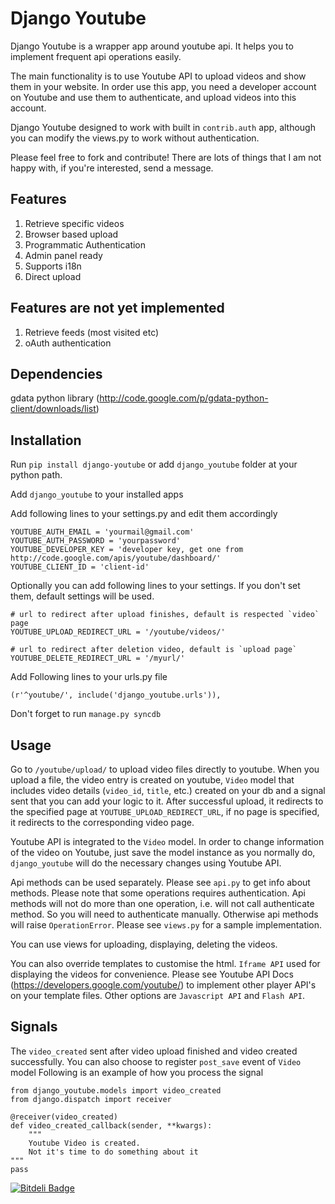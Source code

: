 Django Youtube
==============

Django Youtube is a wrapper app around youtube api. It helps you to implement frequent api operations easily.

The main functionality is to use Youtube API to upload videos and show them in your website.
In order use this app, you need a developer account on Youtube and use them to authenticate, and upload videos into this account.

Django Youtube designed to work with built in `contrib.auth` app, although you can modify the views.py to work without authentication.

Please feel free to fork and contribute! There are lots of things that I am not happy with, if you're interested, send a message.

Features
--------

1. Retrieve specific videos
3. Browser based upload
4. Programmatic Authentication
5. Admin panel ready
6. Supports i18n
7. Direct upload

Features are not yet implemented
--------------------------------

1. Retrieve feeds (most visited etc)
2. oAuth authentication

Dependencies
------------

gdata python library (http://code.google.com/p/gdata-python-client/downloads/list)

Installation
------------

Run `pip install django-youtube` or add `django_youtube` folder at your python path.

Add `django_youtube` to your installed apps

Add following lines to your settings.py and edit them accordingly

    YOUTUBE_AUTH_EMAIL = 'yourmail@gmail.com'
    YOUTUBE_AUTH_PASSWORD = 'yourpassword'
    YOUTUBE_DEVELOPER_KEY = 'developer key, get one from http://code.google.com/apis/youtube/dashboard/'
    YOUTUBE_CLIENT_ID = 'client-id'
    
Optionally you can add following lines to your settings. If you don't set them, default settings will be used.
    
    # url to redirect after upload finishes, default is respected `video` page
    YOUTUBE_UPLOAD_REDIRECT_URL = '/youtube/videos/'

    # url to redirect after deletion video, default is `upload page`
    YOUTUBE_DELETE_REDIRECT_URL = '/myurl/'

Add Following lines to your urls.py file

    (r'^youtube/', include('django_youtube.urls')),
    
Don't forget to run `manage.py syncdb`

Usage
-----

Go to `/youtube/upload/` to upload video files directly to youtube. When you upload a file, the video entry is created on youtube, `Video` model that includes video details (`video_id`, `title`, etc.) created on your db and a signal sent that you can add your logic to it.
After successful upload, it redirects to the specified page at `YOUTUBE_UPLOAD_REDIRECT_URL`, if no page is specified, it redirects to the corresponding video page.

Youtube API is integrated to the `Video` model. In order to change information of the video on Youtube, just save the model instance as you normally do, `django_youtube` will do the necessary changes using Youtube API.

Api methods can be used separately. Please see `api.py` to get info about methods. Please note that some operations requires authentication. Api methods will not do more than one operation, i.e. will not call authenticate method. So you will need to authenticate manually. Otherwise api methods will raise `OperationError`.  Please see `views.py` for a sample implementation.

You can use views for uploading, displaying, deleting the videos.

You can also override templates to customise the html. `Iframe API` used for displaying the videos for convenience. Please see Youtube API Docs (https://developers.google.com/youtube/) to implement other player API's on your template files. Other options are `Javascript API` and `Flash API`.

Signals
-------

The `video_created` sent after video upload finished and video created successfully. You can also choose to register `post_save` event of `Video` model
Following is an example of how you process the signal

    from django_youtube.models import video_created
    from django.dispatch import receiver
    
    @receiver(video_created)
    def video_created_callback(sender, **kwargs):
        """
        Youtube Video is created.
        Not it's time to do something about it
    """
    pass


[![Bitdeli Badge](https://d2weczhvl823v0.cloudfront.net/laplacesdemon/django-youtube/trend.png)](https://bitdeli.com/free "Bitdeli Badge")

